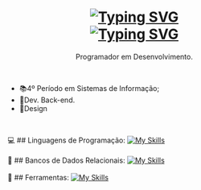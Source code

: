 <h1 align="center">
<a href="https://git.io/typing-svg"><img src="https://readme-typing-svg.herokuapp.com?font=Monocraft&weight=700&size=23&pause=1000&color=FF58AE&center=true&width=436&lines=%3CHello+World%2F%3E+Eu+sou+o+Kay." alt="Typing SVG" /></a>
<br>
<a href="https://git.io/typing-svg"><img src="https://readme-typing-svg.herokuapp.com?font=Monocraft&weight=800&size=20&pause=1000&color=FF58AE&center=true&width=436&lines=Seja+Bem-vindo(a)!!" alt="Typing SVG" /></a>
</h1>

<p align="center">
  Programador em Desenvolvimento.
</p><br>



- 📚4º Período em Sistemas de Informação; <br>
- 🎲Dev. Back-end.
- 🎨Design
<br>

💻 ## Linguagens de Programação:
[![My Skills](https://skillicons.dev/icons?i=java,spring,javascript,c&theme=dark)](https://skillicons.dev)<br><br>
🎲 ## Bancos de Dados Relacionais:
[![My Skills](https://skillicons.dev/icons?i=mysql,postgres&theme=dark)](https://skillicons.dev)<br><br>
🔧 ## Ferramentas:
[![My Skills](https://skillicons.dev/icons?i=figma,vscode,postman,idea,&theme=dark)](https://skillicons.dev)<br><br>
<!--
**Kay-Vogas/Kay-Vogas** is a ✨ _special_ ✨ repository because its `README.md` (this file) appears on your GitHub profile.

Here are some ideas to get you started:

- 🔭 I’m currently working on ...
- 🌱 I’m currently learning ...
- 👯 I’m looking to collaborate on ...
- 🤔 I’m looking for help with ...
- 💬 Ask me about ...
- 📫 How to reach me: ...
- 😄 Pronouns: ...
- ⚡ Fun fact: ...
-->

